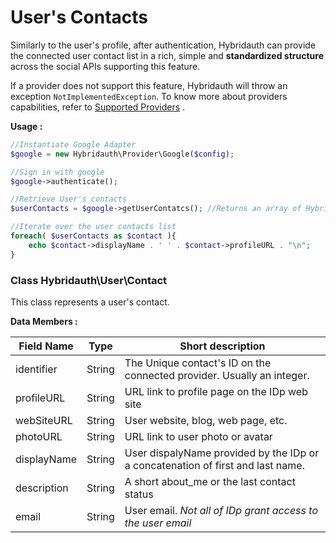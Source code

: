 User's Contacts
===============

Similarly to the user's profile, after authentication, Hybridauth can provide the connected user contact
list in a rich, simple and **standardized structure** across the social APIs supporting this feature.

If a provider does not support this feature, Hybridauth will throw an exception `NotImplementedException`.
To know more about providers capabilities, refer to [Supported Providers](providers.html) .

**Usage :**

```php
//Instantiate Google Adapter
$google = new Hybridauth\Provider\Google($config);

//Sign in with google
$google->authenticate();

//Retrieve User's contacts
$userContacts = $google->getUserContatcs(); //Returns an array of Hybridauth\User\Contact objects

//Iterate over the user contacts list
foreach( $userContacts as $contact ){
	echo $contact->displayName . ' ' . $contact->profileURL . "\n";
}
```


### Class Hybridauth\User\Contact

This class represents a user's contact.

**Data Members :**

Field Name    | Type     | Short description
------------- | ---------| -------------------------------------------------------
identifier    | String   | The Unique contact's ID on the connected provider. Usually an integer.
profileURL    | String   | URL link to profile page on the IDp web site
webSiteURL    | String   | User website, blog, web page, etc.
photoURL      | String   | URL link to user photo or avatar
displayName   | String   | User dispalyName provided by the IDp or a concatenation of first and last name.
description   | String   | A short about_me or the last contact status
email         | String   | User email. *Not all of IDp grant access to the user email*
